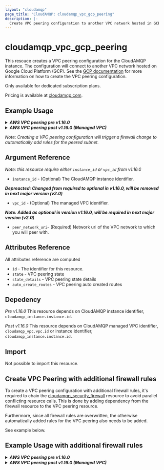 ```yaml
---
layout: "cloudamqp"
page_title: "CloudAMQP: cloudamqp_vpc_gcp_peering"
description: |-
  Create VPC peering configuration to another VPC network hosted in GCP
---
```


# cloudamqp_vpc_gcp_peering

This resouce creates a VPC peering configuration for the CloudAMQP instance. The configuration will connect to another VPC network hosted on Google Cloud Platform (GCP). See the [GCP documentation](https://cloud.google.com/vpc/docs/using-vpc-peering) for more information on how to create the VPC peering configuration.

Only available for dedicated subscription plans.

Pricing is available at [cloudamqp.com](https://www.cloudamqp.com/plans.html).

## Example Usage

<details>
  <summary>
    <b>
      <i>AWS VPC peering pre v1.16.0</i>
    </b>
  </summary>

```hcl
# Configure CloudAMQP provider
provider "cloudamqp" {
  apikey = var.cloudamqp_customer_api_key
}

# CloudAMQP instance
resource "cloudamqp_instance" "instance" {
  name   = "terraform-vpc-peering"
  plan   = "bunny-1"
  region = "google-compute-engine::europe-north1"
  tags   = ["terraform"]
  rmq_version = "3.9.14"
  vpc_subnet = "10.40.72.0/24"
}

# VPC information
data "cloudamqp_vpc_gcp info" "vpc_info" {
  instance_id = cloudamqp_instance.instance.id
}

# VPC peering configuration
resource "cloudamqp_vpc_gcp_peering" "vpc_peering_request" {
  instance_id = cloudamqp_instance.instance.id
  peer_network_uri = "https://www.googleapis.com/compute/v1/projects/<PROJECT-NAME>/global/networks/<NETWORK-NAME>"
}
```
</details>

<details>
  <summary>
    <b>
      <i>AWS VPC peering post v1.16.0 (Managed VPC)</i>
    </b>
  </summary>

```hcl
# Configure CloudAMQP provider
provider "cloudamqp" {
  apikey = var.cloudamqp_customer_api_key
}

# Managed VPC resource
resource "cloudamqp_vpc" "vpc" {
  name = "<VPC name>"
  region = "google-compute-engine::europe-north1"
  subnet = "10.56.72.0/24"
  tags = []
}

# CloudAMQP instance
resource "cloudamqp_instance" "instance" {
  name   = "terraform-vpc-peering"
  plan   = "bunny-1"
  region = "google-compute-engine::europe-north1"
  tags   = ["terraform"]
  rmq_version = "3.9.14"
  vpc_id = cloudamqp_vpc.vpc.id
}

# VPC information
data "cloudamqp_vpc_gcp info" "vpc_info" {
  vpc_id = cloudamqp_vpc.vpc.info
  # vpc_id prefered over instance_id
  # instance_id = cloudamqp_instance.instance.id
}

# VPC peering configuration
resource "cloudamqp_vpc_gcp_peering" "vpc_peering_request" {
  vpc_id = cloudamqp_vpc.vpc.id
  # vpc_id prefered over instance_id
  # instance_id = cloudamqp_instance.instance.id
  peer_network_uri = "https://www.googleapis.com/compute/v1/projects/<PROJECT-NAME>/global/networks/<NETWORK-NAME>"
}
```
</details>

*Note: Creating a VPC peering configuration will trigger a firewall change to automatically add rules for the peered subnet.*

## Argument Reference

 *Note: this resource require either `instance_id` or `vpc_id` from v1.16.0*

* `instance_id` - (Optional) The CloudAMQP instance identifier.

 ***Depreacted: Changed from required to optional in v1.16.0, will be removed in next major version (v2.0)***

* `vpc_id` - (Optional) The managed VPC identifier.

 ***Note: Added as optional in version v1.16.0, will be required in next major version (v2.0)***

* `peer_network_uri`- (Required) Network uri of the VPC network to which you will peer with.

## Attributes Reference

All attributes reference are computed

* `id` - The identifier for this resource.
* `state` - VPC peering state
* `state_details` - VPC peering state details
* `auto_create_routes` - VPC peering auto created routes

## Depedency

*Pre v1.16.0*
This resource depends on CloudAMQP instance identifier, `cloudamqp_instance.instance.id`.

*Post v1.16.0*
This resource depends on CloudAMQP managed VPC identifier, `cloudamqp_vpc.vpc.id` or instance identifier, `cloudamqp_instance.instance.id`.

## Import

Not possible to import this resource.

## Create VPC Peering with additional firewall rules

To create a VPC peering configuration with additional firewall rules, it's required to chain the [cloudamqp_security_firewall](https://registry.terraform.io/providers/cloudamqp/cloudamqp/latest/docs/resources/security_firewall)
resource to avoid parallel conflicting resource calls. This is done by adding dependency from the firewall resource to the VPC peering resource.

Furthermore, since all firewall rules are overwritten, the otherwise automatically added rules for the VPC peering also needs to be added.

See example below.

## Example Usage with additional firewall rules

<details>
  <summary>
    <b>
      <i>AWS VPC peering pre v1.16.0</i>
    </b>
  </summary>

```hcl
# VPC peering configuration
resource "cloudamqp_vpc_gcp_peering" "vpc_peering_request" {
  instance_id = cloudamqp_instance.instance.id
  peer_network_uri = var.peer_network_uri
}

# Firewall rules

resource "cloudamqp_security_firewall" "firewall_settings" {
  instance_id = cloudamqp_instance.instance.id

  rules {
    ip          =  var.peer_subnet
    ports       = [15672]
    services    = ["AMQP","AMQPS", "STREAM", "STREAM_SSL"]
    description = "VPC peering for <NETWORK>"
  }

  rules {
    ip          = "192.168.0.0/24"
    ports       = [4567, 4568]
    services    = ["AMQP","AMQPS", "HTTPS"]
  }

  depends_on = [
    cloudamqp_vpc_gcp_peering.vpc_peering_request
  ]
}
```
</details>

<details>
  <summary>
    <b>
      <i>AWS VPC peering post v1.16.0 (Managed VPC)</i>
    </b>
  </summary>

```hcl
# VPC peering configuration
resource "cloudamqp_vpc_gcp_peering" "vpc_peering_request" {
  vpc_id = cloudamqp_vpc.vpc.id
  # vpc_id prefered over instance_id
  # instance_id = cloudamqp_instance.instance.id
  peer_network_uri = var.peer_network_uri
}

# Firewall rules
resource "cloudamqp_security_firewall" "firewall_settings" {
  instance_id = cloudamqp_instance.instance.id

  rules {
    ip          =  var.peer_subnet
    ports       = [15672]
    services    = ["AMQP","AMQPS", "STREAM", "STREAM_SSL"]
    description = "VPC peering for <NETWORK>"
  }

  rules {
    ip          = "192.168.0.0/24"
    ports       = [4567, 4568]
    services    = ["AMQP","AMQPS", "HTTPS"]
  }

  depends_on = [
    cloudamqp_vpc_gcp_peering.vpc_peering_request
  ]
}
```
</details>
